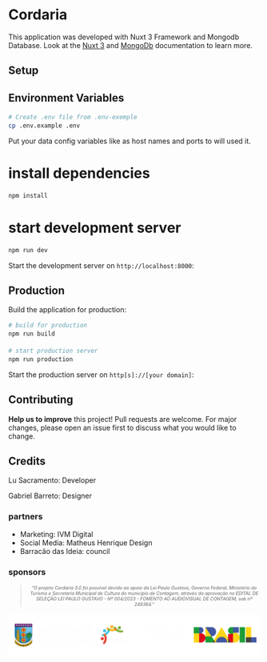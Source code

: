 # Cordaria
This application was developed with Nuxt 3 Framework and Mongodb Database. Look at the [Nuxt 3](https://nuxt.com/docs/getting-started/introduction) and [MongoDb](https://www.mongodb.com/docs/manual/introduction/) documentation to learn more.

## Setup

## Environment Variables
```bash
# Create .env file from .env-exemple
cp .env.example .env
```
Put your data config variables like as host names and ports to will used it.

# install dependencies
```bash
npm install
```

# start development server
```bash
npm run dev
```
Start the development server on `http://localhost:8000`:
## Production
Build the application for production:
```bash
# build for production
npm run build

# start production server
npm run production
```
Start the production server on `http[s]://[your domain]`:

## Contributing
**Help us to improve** this project!
Pull requests are welcome. For major changes, please open an issue first to discuss what you would like to change.

## Credits
Lu Sacramento: Developer

Gabriel Barreto: Designer
### partners
* Marketing: IVM Digital
* Social Media: Matheus Henrique Design
* Barracão das Ideia: council

### sponsors
>*<p style="text-align:center; font-size:xx-small" >"O projeto Cordaria 3.0 foi possível devido ao apoio da Lei Paulo Gustavo, Governo Federal, Ministério do Turismo e Secretaria Municipal de Cultura do município de Contagem, através da aprovação no EDITAL DE SELEÇÃO LEI PAULO GUSTAVO - Nº 004/2023 - FOMENTO AO AUDIOVISUAL DE CONTAGEM, sob nº 249364."</p>*


<p style:="text-align:center;"></p>

![Alt text](/assets/imgs/sponsors/sponsor-logos-contrast.png?raw=true "sponsors logo")
